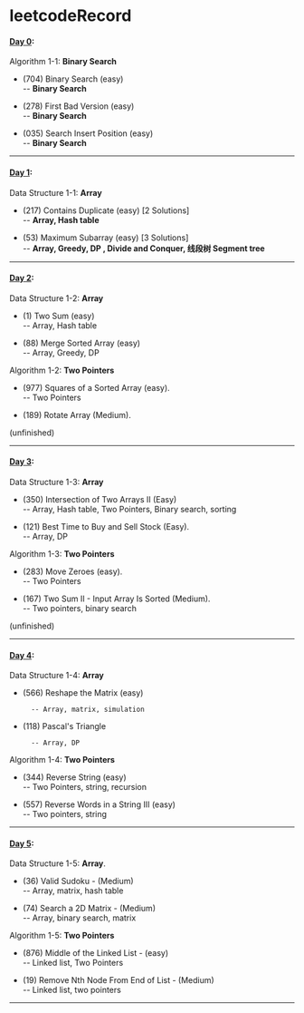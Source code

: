 # leetcodeRecord

#### [Day 0](https://github.com/toysad/leetcodeRecord/blob/20a2770300001bf8db87936f2331a21aa53e8224/20220226-day0.ipynb): 

Algorithm 1-1: **Binary Search**

- (704) Binary Search  (easy)    
        -- **Binary Search**    

- (278) First Bad Version   (easy)   
        -- **Binary Search**    

- (035) Search Insert Position   (easy)   
        -- **Binary Search**   
____

#### [Day 1](https://github.com/toysad/leetcodeRecord/blob/20a2770300001bf8db87936f2331a21aa53e8224/20220227-day1.ipynb): 

Data Structure 1-1: **Array** 

- (217) Contains Duplicate  (easy)        [2 Solutions]           
        -- **Array, Hash table**   

- (53) Maximum Subarray  (easy)           [3 Solutions]    
        -- **Array, Greedy, DP , Divide and Conquer, 线段树 Segment tree**  
___

#### [Day 2](https://github.com/toysad/leetcodeRecord/blob/e6a2cb327d784f3e8638a5f2513ee2ebad001d7d/20220228-day2.ipynb): 

Data Structure 1-2: **Array** 

- (1) Two Sum  (easy)         
        -- Array, Hash table

- (88) Merge Sorted Array  (easy)       
        -- Array, Greedy, DP


Algorithm 1-2:   **Two Pointers**

- (977) Squares of a Sorted Array  (easy).     
        -- Two Pointers   
        
- (189) Rotate Array  (Medium). 

(unfinished) 
___
#### [Day 3](https://github.com/toysad/leetcodeRecord/blob/e6a2cb327d784f3e8638a5f2513ee2ebad001d7d/20220301-day3.ipynb):

Data Structure 1-3: **Array**

- (350) Intersection of Two Arrays II (Easy)    
        -- Array, Hash table, Two Pointers, Binary search, sorting

- (121) Best Time to Buy and Sell Stock (Easy).    
        -- Array, DP


Algorithm 1-3:   **Two Pointers**

- (283) Move Zeroes  (easy).   
        -- Two Pointers   
        
- (167) Two Sum II - Input Array Is Sorted (Medium).    
        -- Two pointers, binary search
        
(unfinished)

___

#### [Day 4](https://github.com/toysad/leetcodeRecord/blob/04d45b82b7e93f7c59fdee7bdb7e3e2796257997/20220302-day4.ipynb):

Data Structure 1-4:     **Array**        

- (566) Reshape the Matrix (easy)          

        -- Array, matrix, simulation          
  
- (118) Pascal's Triangle           

        -- Array, DP         
        
Algorithm 1-4:   **Two Pointers**

- (344) Reverse String (easy)                   
        -- Two Pointers, string, recursion      
        
- (557) Reverse Words in a String III    (easy)            
        -- Two pointers, string          
        
____

#### [Day 5](https://github.com/toysad/leetcodeRecord/blob/048517abb1e78be36fe49fb083d94f80a34775b0/20220303-day5.ipynb):

Data Structure 1-5: **Array**.   

- (36) Valid Sudoku - (Medium)        
        -- Array, matrix, hash table     
        
- (74) Search a 2D Matrix - (Medium)         
        -- Array, binary search, matrix        
        
Algorithm 1-5: **Two Pointers**      

- (876) Middle of the Linked List - (easy)       
        -- Linked list, Two Pointers     
        
- (19) Remove Nth Node From End of List - (Medium)         
        -- Linked list, two pointers       
        
____
